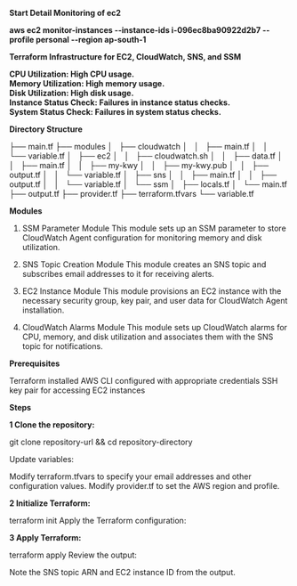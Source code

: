 **Start Detail Monitoring of ec2**

**aws ec2 monitor-instances --instance-ids i-096ec8ba90922d2b7 --profile personal --region ap-south-1**



**Terraform Infrastructure for EC2, CloudWatch, SNS, and SSM**

**CPU Utilization: High CPU usage.**                                    
**Memory Utilization: High memory usage.**                            
**Disk Utilization: High disk usage.**                        
**Instance Status Check: Failures in instance status checks.**                                          
**System Status Check: Failures in system status checks.**                                                            


**Directory Structure**

├── main.tf
├── modules
│   ├── cloudwatch
│   │   ├── main.tf
│   │   └── variable.tf
│   ├── ec2
│   │   ├── cloudwatch.sh
│   │   ├── data.tf
│   │   ├── main.tf
│   │   ├── my-kwy
│   │   ├── my-kwy.pub
│   │   ├── output.tf
│   │   └── variable.tf
│   ├── sns
│   │   ├── main.tf
│   │   ├── output.tf
│   │   └── variable.tf
│   └── ssm
│       ├── locals.tf
│       └── main.tf
├── output.tf
├── provider.tf
├── terraform.tfvars
└── variable.tf

**Modules**

1. SSM Parameter Module
This module sets up an SSM parameter to store CloudWatch Agent configuration for monitoring memory and disk utilization.

2. SNS Topic Creation Module
This module creates an SNS topic and subscribes email addresses to it for receiving alerts.

3. EC2 Instance Module
This module provisions an EC2 instance with the necessary security group, key pair, and user data for CloudWatch Agent installation.

4. CloudWatch Alarms Module
This module sets up CloudWatch alarms for CPU, memory, and disk utilization and associates them with the SNS topic for notifications.

**Prerequisites**

Terraform installed
AWS CLI configured with appropriate credentials
SSH key pair for accessing EC2 instances

**Steps**

**1 Clone the repository:**

git clone repository-url && cd repository-directory       

Update variables:

Modify terraform.tfvars to specify your email addresses and other configuration values.
Modify provider.tf to set the AWS region and profile.

**2 Initialize Terraform:**

terraform init
Apply the Terraform configuration:

**3 Apply Terraform:**

terraform apply
Review the output:

Note the SNS topic ARN and EC2 instance ID from the output.

